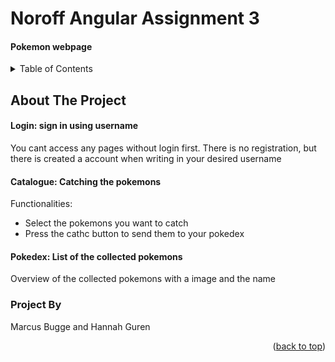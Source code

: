 # Noroff Angular Assignment 3
#### Pokemon webpage


<details>
  <summary>Table of Contents</summary>
  <ol>
    <li>
      <a href="#about-the-project">About The Project</a>
    </li>
    <li><a href="#project-by">Project By</a></li>
  </ol>
</details>

## About The Project
#### Login: sign in using username

You cant access any pages without login first. There is no registration, but there is created a account when writing in your desired username


#### Catalogue: Catching the pokemons


Functionalities:
* Select the pokemons you want to catch
* Press the cathc button to send them to your pokedex

#### Pokedex: List of the collected pokemons

Overview of the collected pokemons with a image and the name


### Project By

Marcus Bugge and Hannah Guren

<p align="right">(<a href="#readme-top">back to top</a>)</p>




